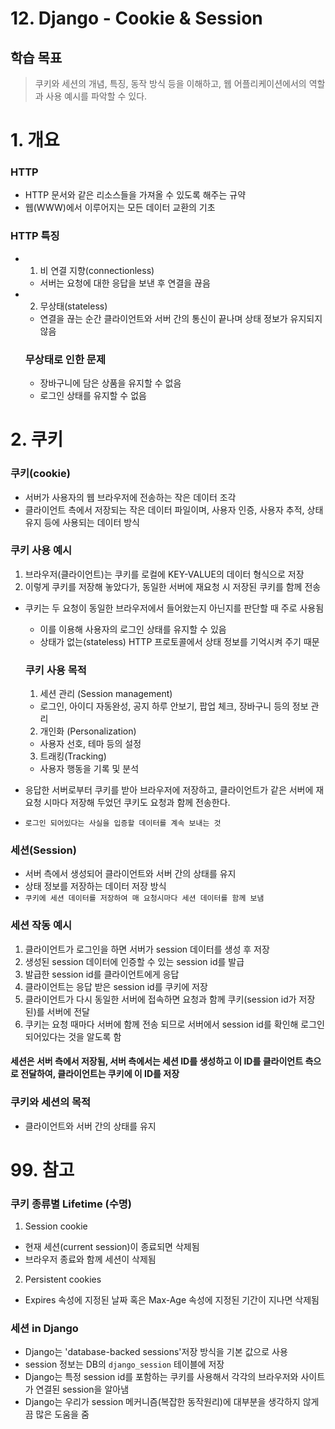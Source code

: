 # 12. Django - Cookie & Session

## 학습 목표

> 쿠키와 세션의 개념, 특징, 동작 방식 등을 이해하고, 웹 어플리케이션에서의 역할과 사용 예시를 파악할 수 있다.

# 1. 개요

### HTTP
- HTTP 문서와 같은 리소스들을 가져올 수 있도록 해주는 규약
- 웹(WWW)에서 이루어지는 모든 데이터 교환의 기초

### HTTP 특징
- 1. 비 연결 지향(connectionless)
  - 서버는 요청에 대한 응답을 보낸 후 연결을 끊음

- 2. 무상태(stateless)
  - 연결을 끊는 순간 클라이언트와 서버 간의 통신이 끝나며 상태 정보가 유지되지 않음

  ### 무상태로 인한 문제
  - 장바구니에 담은 상품을 유지할 수 없음
  - 로그인 상태를 유지할 수 없음

# 2. 쿠키

### 쿠키(cookie)
- 서버가 사용자의 웹 브라우저에 전송하는 작은 데이터 조각
- 클라이언트 측에서 저장되는 작은 데이터 파일이며, 사용자 인증, 사용자 추적, 상태 유지 등에 사용되는 데이터 방식

### 쿠키 사용 예시
1. 브라우저(클라이언트)는 쿠키를 로컬에 KEY-VALUE의 데이터 형식으로 저장
2. 이렇게 쿠키를 저장해 놓았다가, 동일한 서버에 재요청 시 저장된 쿠키를 함께 전송
- 쿠키는 두 요청이 동일한 브라우저에서 들어왔는지 아닌지를 판단할 때 주로 사용됨
  - 이를 이용해 사용자의 로그인 상태를 유지할 수 있음
  - 상태가 없는(stateless) HTTP 프로토콜에서 상태 정보를 기억시켜 주기 때문

  ### 쿠키 사용 목적
  1. 세션 관리 (Session management)
    - 로그인, 아이디 자동완성, 공지 하루 안보기, 팝업 체크, 장바구니 등의 정보 관리
  
  2. 개인화 (Personalization)
    - 사용자 선호, 테마 등의 설정

  3. 트래킹(Tracking)
    - 사용자 행동을 기록 및 분석

- 응답한 서버로부터 쿠키를 받아 브라우저에 저장하고, 클라이언트가 같은 서버에 재요청 시마다 저장해 두었던 쿠키도 요청과 함께 전송한다.

- `로그인 되어있다는 사실을 입증할 데이터를 계속 보내는 것`

### 세션(Session)
- 서버 측에서 생성되어 클라이언트와 서버 간의 상태를 유지
- 상태 정보를 저장하는 데이터 저장 방식
- `쿠키에 세션 데이터를 저장하여 매 요청시마다 세션 데이터를 함께 보냄`

### 세션 작동 예시
1. 클라이언트가 로그인을 하면 서버가 session 데이터를 생성 후 저장
2. 생성된 session 데이터에 인증할 수 있는 session id를 발급
3. 발급한 session id를 클라이언트에게 응답
4. 클라이언트는 응답 받은 session id를 쿠키에 저장
5. 클라이언트가 다시 동일한 서버에 접속하면 요청과 함께 쿠키(session id가 저장된)를 서버에 전달
6. 쿠키는 요청 때마다 서버에 함께 전송 되므로 서버에서 session id를 확인해 로그인 되어있다는 것을 알도록 함

#### 세션은 서버 측에서 저장됨, 서버 측에서는 세션 ID를 생성하고 이 ID를 클라이언트 측으로 전달하여, 클라이언트는 쿠키에 이 ID를 저장

### 쿠키와 세션의 목적
- 클라이언트와 서버 간의 상태를 유지

# 99. 참고

### 쿠키 종류별 Lifetime (수명)
1. Session cookie
- 현재 세션(current session)이 종료되면 삭제됨
- 브라우저 종료와 함께 세션이 삭제됨

2. Persistent cookies
- Expires 속성에 지정된 날짜 혹은 Max-Age 속성에 지정된 기간이 지나면 삭제됨

### 세션 in Django
- Django는 'database-backed sessions'저장 방식을 기본 값으로 사용
- session 정보는 DB의 `django_session` 테이블에 저장
- Django는 특정 session id를 포함하는 쿠키를 사용해서 각각의 브라우저와 사이트가 연결된 session을 알아냄
- Django는 우리가 session 메커니즘(복잡한 동작원리)에 대부분을 생각하지 않게끔 많은 도움을 줌